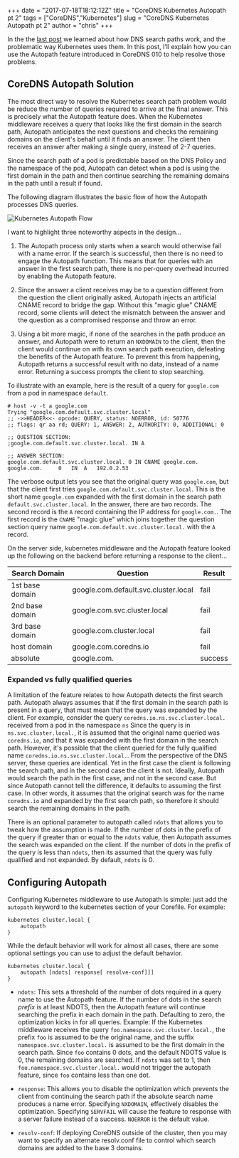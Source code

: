 +++
date = "2017-07-18T18:12:12Z"
title = "CoreDNS Kubernetes Autopath pt 2"
tags = ["CoreDNS","Kubernetes"]
slug = "CoreDNS Kubernetes Autopath pt 2"
author = "chris"
+++

In the the [last post](/2017/07/17/coredns-kubernetes-autopath-pt-1/) we learned about how DNS search paths work, and the problematic way Kubernetes uses them.
In this post, I’ll explain how you can use the Autopath feature introduced in CoreDNS 010 to help resolve those problems.

## CoreDNS Autopath Solution 

The most direct way to resolve the Kubernetes search path problem would be reduce the number of queries required to arrive at the final answer. This is precisely what the Autopath feature does.  When the Kubernetes middleware receives a query that looks like the first domain in the search path, Autopath anticipates the next questions and checks the remaining domains on the client's behalf until it finds an answer.  The client then receives an answer after making a single query, instead of 2-7 queries.  

Since the search path of a pod is predictable based on the DNS Policy and the namespace of the pod, Autopath can detect when a pod is using the first domain in the path and then continue searching the remaining domains in the path until a result if found.

The following diagram illustrates the basic flow of how the Autopath processes DNS queries.

![Kubernetes Autopath Flow](/images/autopath-flow.png)

I want to highlight three noteworthy aspects in the design...

1. The Autopath process only starts when a search would otherwise fail with a name error. If the search is successful, then there is no need to engage the Autopath function.  This means that for queries with an answer in the first search path, there is no per-query overhead incurred by enabling the Autopath feature.

2. Since the answer a client receives may be to a question different from the question the client originally asked, Autopath injects an artificial CNAME record to bridge the gap. Without this "magic glue" CNAME record, some clients will detect the mismatch between the answer and the question as a compromised response and throw an error.

3. Using a bit more magic, if none of the searches in the path produce an answer, and Autopath were to return an `NXDOMAIN` to the client, then the client would continue on with its own search path execution, defeating the benefits of the Autopath feature. To prevent this from happening, Autopath returns a successful result with no data, instead of a name error. Returning a success prompts the client to stop searching.


To illustrate with an example, here is the result of a query for `google.com` from a pod in namespace `default`.
   
```
# host -v -t a google.com 
Trying "google.com.default.svc.cluster.local"
;; ->>HEADER<<- opcode: QUERY, status: NOERROR, id: 50776
;; flags: qr aa rd; QUERY: 1, ANSWER: 2, AUTHORITY: 0, ADDITIONAL: 0

;; QUESTION SECTION:
;google.com.default.svc.cluster.local. IN A

;; ANSWER SECTION:
google.com.default.svc.cluster.local. 0	IN CNAME google.com.
google.com.		0	IN	A	192.0.2.53
```
   
The verbose output lets you see that the original query was `google.com`, but that the client first tries `google.com.default.svc.cluster.local`.  This is the short name `google.com` expanded with the first domain in the search path `default.svc.cluster.local`.  In the answer, there are two records.  The second record is the `A` record containing the IP address for `google.com.`. The first record is the `CNAME` "magic glue" which joins together the question section query name `google.com.default.svc.cluster.local.` with the `A` record.

On the server side, kubernetes middleware and the Autopath feature looked up the following on the backend before returning a response to the client...

|Search Domain|Question|Result|
|---|---|---|
|1st base domain|google.com.default.svc.cluster.local| fail |
|2nd base domain|google.com.svc.cluster.local| fail |
|3rd base domain|google.com.cluster.local| fail |
|host domain|google.com.coredns.io| fail |
|absolute|google.com.| success |

### Expanded vs fully qualified queries

A limitation of the feature relates to how Autopath detects the first search path.  Autopath  always assumes that if the first domain in the search path is present in a query, that must mean that the query was expanded by the client.  For example, consider the query `coredns.io.ns.svc.cluster.local.` received from a pod in the namespace `ns` Since the query is in `ns.svc.cluster.local.`, it is assumed that the original name queried was `coredns.io`, and that it was expanded with the first domain in the search path.  However, it's possible that the client queried for the fully qualified name `coredns.io.ns.svc.cluster.local.`.  From the perspective of the DNS server, these queries are identical.  Yet in the first case the client is following the search path, and in the second case the client is not.  Ideally, Autopath would search the path in the first case, and not in the second case.  But since Autopath cannot tell the difference, it defaults to assuming the first case.  In other words, it assumes that the original search was for the name `coredns.io` and expanded by the first search path, so therefore it should search the remaining domains in the path.

There is an optional parameter to autopath called `ndots` that allows you to tweak how the assumption is made.  If the number of dots in the prefix of the query if greater than or equal to the `ndots` value, then Autopath assumes the search was expanded on the client. If the number of dots in the prefix of the query is less than `ndots`, then its assumed that the query was fully qualified and not expanded. By default, `ndots` is 0.


## Configuring Autopath 

Configuring Kubernetes middleware to use Autopath is simple: just add the `autopath` keyword to the kubernetes section of your Corefile.  For example:

```
kubernetes cluster.local {
	autopath
}

``` 

While the default behavior will work for almost all cases, there are some optional settings you can use to adjust the default behavior.

```
kubernetes cluster.local {
	autopath [ndots[ response[ resolve-conf]]]
}
```

 - `ndots`: This sets a threshold of the number of dots required in a query name to use the Autopath feature. If the number of dots in the search _prefix_ is at least NDOTS, then the Autopath feature will continue searching the prefix in each domain in the path.  Defaulting to zero, the optimization kicks in for all queries.  Example: If the Kubernetes middleware receives the query `foo.namespace.svc.cluster.local.`, the prefix `foo` is assumed to be the original name, and the suffix `namespace.svc.cluster.local.` is assumed to be the first domain in the search path. Since `foo` contains 0 dots, and the default NDOTS value is 0, the remaining domains are searched.  If `ndots` was set to 1, then `foo.namespace.svc.cluster.local.` would not trigger the autopath feature, since `foo` contains less than one dot.
 
 - `response`: This allows you to disable the optimization which prevents the client from continuing the search path if the absolute search name produces a name error.  Specifying `NXDOMAIN`, effectively disables the optimization. Specifying `SERVFAIL` will cause the feature to response with a server failure instead of a success.  `NOERROR` is the default value.  
 
 - `resolv-conf`: If deploying CoreDNS outside of the cluster, then you may want to specify an alternate resolv.conf file to control which search domains are added to the base 3 domains.

